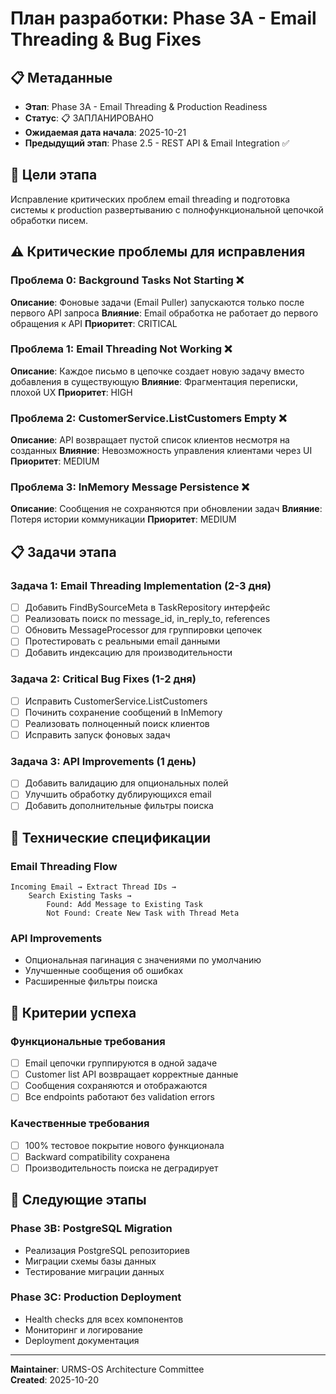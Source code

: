 # План разработки: Phase 3A - Email Threading & Bug Fixes

## 📋 Метаданные
- **Этап**: Phase 3A - Email Threading & Production Readiness
- **Статус**: 📋 ЗАПЛАНИРОВАНО
- **Ожидаемая дата начала**: 2025-10-21
- **Предыдущий этап**: Phase 2.5 - REST API & Email Integration ✅

## 🎯 Цели этапа
Исправление критических проблем email threading и подготовка системы к production развертыванию с полнофункциональной цепочкой обработки писем.

## ⚠️ Критические проблемы для исправления

### Проблема 0: Background Tasks Not Starting ❌
**Описание**: Фоновые задачи (Email Puller) запускаются только после первого API запроса
**Влияние**: Email обработка не работает до первого обращения к API
**Приоритет**: CRITICAL

### Проблема 1: Email Threading Not Working ❌
**Описание**: Каждое письмо в цепочке создает новую задачу вместо добавления в существующую
**Влияние**: Фрагментация переписки, плохой UX
**Приоритет**: HIGH

### Проблема 2: CustomerService.ListCustomers Empty ❌  
**Описание**: API возвращает пустой список клиентов несмотря на созданных
**Влияние**: Невозможность управления клиентами через UI
**Приоритет**: MEDIUM

### Проблема 3: InMemory Message Persistence ❌
**Описание**: Сообщения не сохраняются при обновлении задач
**Влияние**: Потеря истории коммуникации
**Приоритет**: MEDIUM

## 📋 Задачи этапа

### Задача 1: Email Threading Implementation (2-3 дня)
- [ ] Добавить FindBySourceMeta в TaskRepository интерфейс
- [ ] Реализовать поиск по message_id, in_reply_to, references
- [ ] Обновить MessageProcessor для группировки цепочек
- [ ] Протестировать с реальными email данными
- [ ] Добавить индексацию для производительности

### Задача 2: Critical Bug Fixes (1-2 дня)  
- [ ] Исправить CustomerService.ListCustomers
- [ ] Починить сохранение сообщений в InMemory
- [ ] Реализовать полноценный поиск клиентов
- [ ] Исправить запуск фоновых задач

### Задача 3: API Improvements (1 день)
- [ ] Добавить валидацию для опциональных полей
- [ ] Улучшить обработку дублирующихся email
- [ ] Добавить дополнительные фильтры поиска

## 🔧 Технические спецификации

### Email Threading Flow
```
Incoming Email → Extract Thread IDs → 
    Search Existing Tasks → 
        Found: Add Message to Existing Task
        Not Found: Create New Task with Thread Meta
```

### API Improvements
- Опциональная пагинация с значениями по умолчанию
- Улучшенные сообщения об ошибках
- Расширенные фильтры поиска

## 🎯 Критерии успеха

### Функциональные требования
- [ ] Email цепочки группируются в одной задаче
- [ ] Customer list API возвращает корректные данные
- [ ] Сообщения сохраняются и отображаются
- [ ] Все endpoints работают без validation errors

### Качественные требования
- [ ] 100% тестовое покрытие нового функционала
- [ ] Backward compatibility сохранена
- [ ] Производительность поиска не деградирует

## 🚀 Следующие этапы

### Phase 3B: PostgreSQL Migration
- Реализация PostgreSQL репозиториев
- Миграции схемы базы данных
- Тестирование миграции данных

### Phase 3C: Production Deployment
- Health checks для всех компонентов
- Мониторинг и логирование
- Deployment документация

---
**Maintainer**: URMS-OS Architecture Committee  
**Created**: 2025-10-20
